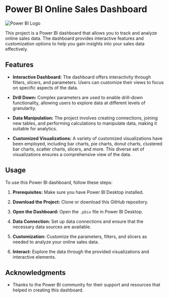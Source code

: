 # Power BI Online Sales Dashboard

![Power BI Logo](power_bi_logo.png)

This project is a Power BI dashboard that allows you to track and analyze online sales data. The dashboard provides interactive features and customization options to help you gain insights into your sales data effectively.

## Features

- **Interactive Dashboard:** The dashboard offers interactivity through filters, slicers, and parameters. Users can customize their views to focus on specific aspects of the data.

- **Drill Down:** Complex parameters are used to enable drill-down functionality, allowing users to explore data at different levels of granularity.

- **Data Manipulation:** The project involves creating connections, joining new tables, and performing calculations to manipulate data, making it suitable for analytics.

- **Customized Visualizations:** A variety of customized visualizations have been employed, including bar charts, pie charts, donut charts, clustered bar charts, scatter charts, slicers, and more. This diverse set of visualizations ensures a comprehensive view of the data.

## Usage

To use this Power BI dashboard, follow these steps:

1. **Prerequisites:** Make sure you have Power BI Desktop installed.

2. **Download the Project:** Clone or download this GitHub repository.

3. **Open the Dashboard:** Open the `.pbix` file in Power BI Desktop.

4. **Data Connection:** Set up data connections and ensure that the necessary data sources are available.

5. **Customization:** Customize the parameters, filters, and slicers as needed to analyze your online sales data.

6. **Interact:** Explore the data through the provided visualizations and interactive elements.




## Acknowledgments

- Thanks to the Power BI community for their support and resources that helped in creating this dashboard.


